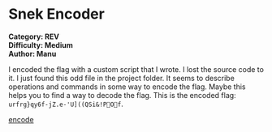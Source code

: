 # Snek Encoder

**Category: REV <br>
Difficulty: Medium <br>
Author: Manu**

I encoded the flag with a custom script that I wrote. I lost the source code to it. I just found this odd file in the project folder. It seems to describe operations and commands in some way to encode the flag. Maybe this helps you to find a way to decode the flag.
This is the encoded flag: `urfrg}qy6f-jZ.e-'U]((QSi&!POf`.

[encode](encode)
